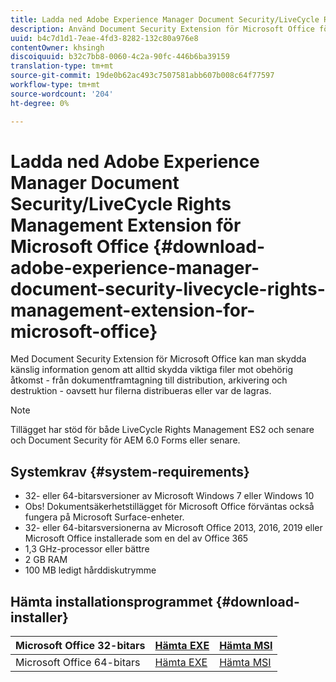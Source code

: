 ```yaml
---
title: Ladda ned Adobe Experience Manager Document Security/LiveCycle Rights Management Extension for Microsoft Office
description: Använd Document Security Extension för Microsoft Office för att skydda viktiga filer mot obehörig åtkomst
uuid: b4c7d1d1-7eae-4fd3-8282-132c80a976e8
contentOwner: khsingh
discoiquuid: b32c7bb8-0060-4c2a-90fc-446b6ba39159
translation-type: tm+mt
source-git-commit: 19de0b62ac493c7507581abb607b008c64f77597
workflow-type: tm+mt
source-wordcount: '204'
ht-degree: 0%

---
```



# Ladda ned Adobe Experience Manager Document Security/LiveCycle Rights Management Extension för Microsoft Office {#download-adobe-experience-manager-document-security-livecycle-rights-management-extension-for-microsoft-office}

Med Document Security Extension för Microsoft Office kan man skydda känslig information genom att alltid skydda viktiga filer mot obehörig åtkomst - från dokumentframtagning till distribution, arkivering och destruktion - oavsett hur filerna distribueras eller var de lagras.

>[!NOTE]
>
>Tillägget har stöd för både LiveCycle Rights Management ES2 och senare och Document Security för AEM 6.0 Forms eller senare.

## Systemkrav {#system-requirements}

* 32- eller 64-bitarsversioner av Microsoft Windows 7 eller Windows 10
* Obs! Dokumentsäkerhetstillägget för Microsoft Office förväntas också fungera på Microsoft Surface-enheter.
* 32- eller 64-bitarsversionerna av Microsoft Office 2013, 2016, 2019 eller Microsoft Office installerade som en del av Office 365
* 1,3 GHz-processor eller bättre
* 2 GB RAM
* 100 MB ledigt hårddiskutrymme

## Hämta installationsprogrammet {#download-installer}

| Microsoft Office 32-bitars | [Hämta EXE](http://download.macromedia.com/pub/livecycle/policyserver/DocumentSecurityExtensionforMicrosoftOffice.exe) | [Hämta MSI](http://download.macromedia.com/pub/livecycle/policyserver/DocumentSecurityExtensionforMicrosoftOffice.zip) |
|---|---|---|
| Microsoft Office 64-bitars | [Hämta EXE](http://download.macromedia.com/pub/livecycle/policyserver/DocumentSecurityExtensionforMicrosoftOffice64.exe) | [Hämta MSI](http://download.macromedia.com/pub/livecycle/policyserver/DocumentSecurityExtensionforMicrosoftOffice64.zip) |

